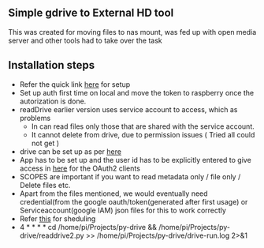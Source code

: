 ## Simple gdrive to External HD tool 
This was created for moving files to nas mount, was fed up with open media server and other tools had to take over the task

## Installation steps 
* Refer the quick link [here](https://developers.google.com/drive/api/quickstart/python) for setup 
* Set up auth first time on local and move the token to raspberry once the autorization is done.
* readDrive earlier version uses service account to access, which as problems 
    * In can read files only those that are shared with the service account. 
    * It cannot delete from drive, due to permission issues ( Tried all could not get )
* drive can be set up as per [here](https://turbofuture.com/computers/Permanently-Mounting-a-USB-Harddrive-to-your-Raspberry-Pi)
* App has to be set up and the user id has to be explicitly entered to give access in [here](https://console.cloud.google.com/apis/credentials?project=zeta-yen-319702) for the OAuth2 clients 
* SCOPES are important if you want to read metadata only / file only / Delete files etc.
* Apart from the files mentioned, we would eventually need credential(from the google oauth/token(generated after first usage) or Serviceaccount(google IAM) json files for this to work correctly
* Refer [this](https://stackoverflow.com/questions/3287038/cron-and-virtualenv) for sheduling
* 4 * * * * cd /home/pi/Projects/py-drive && /home/pi/Projects/py-drive/readdrive2.py >> /home/pi/Projects/py-drive/drive-run.log 2>&1
